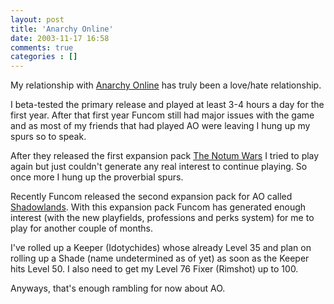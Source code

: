 ```yaml
---
layout: post
title: 'Anarchy Online'
date: 2003-11-17 16:58
comments: true
categories : []
---  
```


My relationship with <a href="http://www.anarchyonline.com/">Anarchy Online</a> has truly been a love/hate relationship.

I beta-tested the primary release and played at least 3-4 hours a day for the first year. After that first year Funcom still had major issues with the game and as most of my friends that had played AO were leaving I hung up my spurs so to speak.

After they released the first expansion pack <a href="http://www.anarchy-online.com/content/game/notumwars/">The Notum Wars</a> I tried to play again but just couldn't generate any real interest to continue playing. So once more I hung up the proverbial spurs.

Recently Funcom released the second expansion pack for AO called <a href="http://www.anarchy-online.com/content/game/shadowlands/">Shadowlands</a>. With this expansion pack Funcom has generated enough interest (with the new playfields, professions and perks system) for me to play for another couple of months.

I've rolled up a Keeper (Idotychides) whose already Level 35 and plan on rolling up a Shade (name undetermined as of yet) as soon as the Keeper hits Level 50. I also need to get my Level 76 Fixer (Rimshot) up to 100.

Anyways, that's enough rambling for now about AO.

